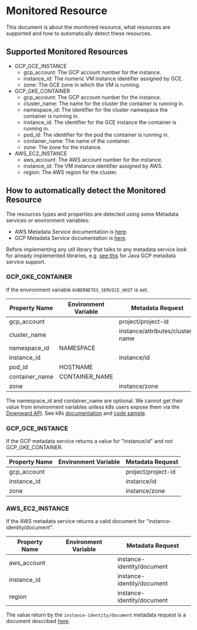 # Monitored Resource

This document is about the monitored resource, what resources are supported and how to automatically
detect these resources.

## Supported Monitored Resources

* GCP_GCE_INSTANCE
  * gcp_account: The GCP account number for the instance.
  * instance_id: The numeric VM instance identifier assigned by GCE.
  * zone: The GCE zone in which the VM is running.
* GCP_GKE_CONTAINER
  * gcp_account: The GCP account number for the instance.
  * cluster_name: The name for the cluster the container is running in.
  * namespace_id: The identifier for the cluster namespace the container is running in.
  * instance_id: The identifier for the GCE instance the container is running in.
  * pod_id: The identifier for the pod the container is running in.
  * container_name: The name of the container.
  * zone: The zone for the instance.
* AWS_EC2_INSTANCE
  * aws_account: The AWS account number for the instance.
  * instance_id: The VM instance identifier assigned by AWS.
  * region: The AWS region for the cluster.
  
## How to automatically detect the Monitored Resource

The resources types and properties are detected using some Metadata services or environment 
variables:
* AWS Metadata Service documentation is [here][AWSMetadata].
* GCP Metadata Service documentation is [here][GCPMetadata].

Before implementing any util library that talks to any metadata service look for already 
implemented libraries, e.g. [see this][GCPMetadataJavaExmple] for Java GCP metadata service support.


### GCP_GKE_CONTAINER

If the environment variable `KUBERNETES_SERVICE_HOST` is set.

| Property Name  | Environment Variable | Metadata Request                 |
|----------------|----------------------|----------------------------------|
| gcp_account    |                      | project/project-id               |
| cluster_name   |                      | instance/attributes/cluster-name |
| namespace_id   | NAMESPACE            |                                  |
| instance_id    |                      | instance/id                      |
| pod_id         | HOSTNAME             |                                  |
| container_name | CONTAINER_NAME       |                                  |
| zone           |                      | instance/zone                    |

The namespace_id and container_name are optional. We cannot get their value from environment
variables unless k8s users expose them via the [Downward API][DownwardAPI]. See k8s
[documentation][K8SDocumentation] and [code sample][K8SCodeSample].

### GCP_GCE_INSTANCE

If the GCP metadata service returns a value for "instance/id" and not GCP_GKE_CONTAINER.

| Property Name  | Environment Variable | Metadata Request   |
|----------------|----------------------|--------------------|
| gcp_account    |                      | project/project-id |
| instance_id    |                      | instance/id        |
| zone           |                      | instance/zone      |

### AWS_EC2_INSTANCE
 
If the AWS metadata service returns a valid document for
"instance-identity/document".

| Property Name  | Environment Variable | Metadata Request           |
|----------------|----------------------|----------------------------|
| aws_account    |                      | instance-identity/document |
| instance_id    |                      | instance-identity/document |
| region         |                      | instance-identity/document |

The value return by the `instance-identity/document` metadata request is a document described 
[here][AWSMetadataIdentityDocument].

[AWSMetadata]: https://docs.aws.amazon.com/AWSEC2/latest/UserGuide/ec2-instance-metadata.html#instancedata-data-retrieval
[AWSMetadataIdentityDocument]: https://docs.aws.amazon.com/AWSEC2/latest/UserGuide/instance-identity-documents.html
[DownwardAPI]: https://kubernetes.io/docs/tasks/inject-data-application/downward-api-volume-expose-pod-information/
[GCPMetadata]: https://cloud.google.com/compute/docs/storing-retrieving-metadata
[GCPMetadataJavaExmple]: https://github.com/GoogleCloudPlatform/google-cloud-java/blob/master/google-cloud-core/src/main/java/com/google/cloud/MetadataConfig.java
[K8SDocumentation]: https://cloud.google.com/kubernetes-engine/docs/tutorials/custom-metrics-autoscaling#exporting_metrics_from_the_application
[K8SCodeSample]: https://github.com/GoogleCloudPlatform/kubernetes-engine-samples/blob/master/custom-metrics-autoscaling/direct-to-sd/sd_dummy_exporter.go
